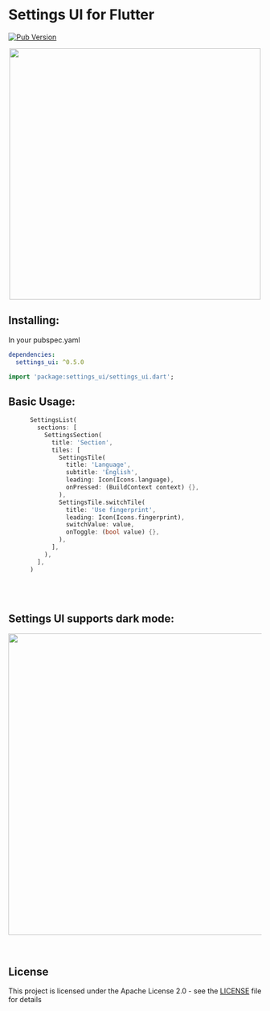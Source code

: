 # Settings UI for Flutter

[![Pub Version](https://img.shields.io/pub/v/settings_ui?color=blueviolet)](https://pub.dev/packages/settings_ui)

<p align="center">
  <img src="https://raw.githubusercontent.com/yako-dev/flutter-settings-ui/master/assets/flutter_settings_ui_logo.png" height="500px">
</p>


## Installing:
In your pubspec.yaml
```yaml
dependencies:
  settings_ui: ^0.5.0
```
```dart
import 'package:settings_ui/settings_ui.dart';
```


## Basic Usage:
```dart
      SettingsList(
        sections: [
          SettingsSection(
            title: 'Section',
            tiles: [
              SettingsTile(
                title: 'Language',
                subtitle: 'English',
                leading: Icon(Icons.language),
                onPressed: (BuildContext context) {},
              ),
              SettingsTile.switchTile(
                title: 'Use fingerprint',
                leading: Icon(Icons.fingerprint),
                switchValue: value,
                onToggle: (bool value) {},
              ),
            ],
          ),
        ],
      )
```
<br>
<br>

## Settings UI supports dark mode:
<p align="center">
  <img src="https://raw.githubusercontent.com/yako-dev/flutter-settings-ui/master/assets/dark_mode_animation.gif" height="600px">
</p>
<br>


## License
This project is licensed under the Apache License 2.0 - see the [LICENSE](LICENSE) file for details
